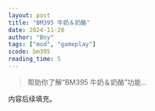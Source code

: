 ```yaml
---
layout: post
title: "BM395 牛奶＆奶酪"
date: 2024-11-20
author: "Bny"
tags: ["mod", "gameplay"]
scode: bm395
reading_time: 5
---
```


> 帮助你了解“BM395 牛奶＆奶酪”功能...

内容后续填充。

